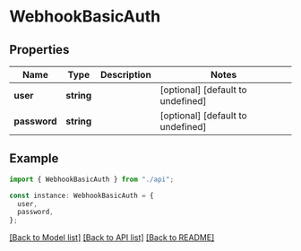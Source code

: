 # WebhookBasicAuth

## Properties

| Name         | Type       | Description | Notes                             |
| ------------ | ---------- | ----------- | --------------------------------- |
| **user**     | **string** |             | [optional] [default to undefined] |
| **password** | **string** |             | [optional] [default to undefined] |

## Example

```typescript
import { WebhookBasicAuth } from "./api";

const instance: WebhookBasicAuth = {
  user,
  password,
};
```

[[Back to Model list]](../README.md#documentation-for-models) [[Back to API list]](../README.md#documentation-for-api-endpoints) [[Back to README]](../README.md)
